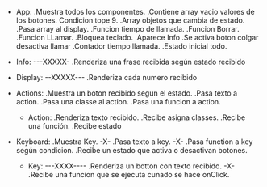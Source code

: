 - App:
  .Muestra todos los componentes.
  .Contiene array vacio valores de los botones. Condicion tope 9.
  .Array objetos que cambia de estado.
  .Pasa array al display.
  .Funcion tiempo de llamada.
  .Funcion Borrar.
  .Funcion LLamar.
  .Bloquea teclado.
  .Aparece Info
  .Se activa boton colgar desactiva llamar
  .Contador tiempo llamada.
  .Estado inicial todo.

- Info: ---XXXXX-
  .Renderiza una frase recibida según estado recibido

- Display: --XXXXX---
  .Renderiza cada numero recibido

- Actions:
  .Muestra un boton recibido segun el estado.
  .Pasa texto a action.
  .Pasa una classe al action.
  .Pasa una funcion a action.

  - Action:
    .Renderiza texto recibido.
    .Recibe asigna classes.
    .Recibe una función.
    .Recibe estado

- Keyboard:
  .Muestra Key. -X-
  .Pasa texto a key. -X-
  .Pasa function a key según condicion.
  .Recibe un estado que activa o desactivan botones.

  - Key: ---XXXX----
    .Renderiza un botton con texto recibido. -X-
    .Recibe una funcion que se ejecuta cunado se hace onClick.
